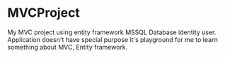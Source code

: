 # MVCProject
My MVC project using entity framework MSSQL Database identity user. Application doesn't have special purpose it's playground for me to learn something about MVC, Entity framework.
